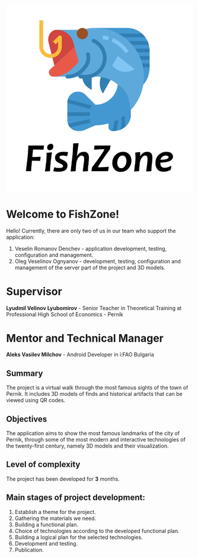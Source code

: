 ![LOGO](https://github.com/amilchov/FishZone/blob/main/fishzone_logo.png)
# Welcome to FishZone!

Hello! Currently, there are only two of us in our team who support the application:
 1. Veselin Romanov Denchev - application development, testing, configuration and management.
 2. Oleg Veselinov Ognyanov - development, testing, configuration and management of the server part of the project and 3D models.



# Supervisor

**Lyudmil Velinov Lyubomirov** - Senior Teacher in Theoretical Training at Professional High School of Economics - Pernik

# Mentor and Technical Manager
**Aleks Vasilev Milchov** - Android Developer in i:FAO Bulgaria

## Summary

The project is a virtual walk through the most famous sights of the town of Pernik. It includes 3D models of finds and historical artifacts that can be viewed using QR codes.

## Objectives

The application aims to show the most famous landmarks of the city of Pernik, through some of the most modern and interactive technologies of the twenty-first century, namely 3D models and their visualization.

## Level of complexity

The project has been developed for **3** months.

## Main stages of project development:

 1. Establish a theme for the project.
 2. Gathering the materials we need.
 3. Building a functional plan.
 4. Choice of technologies according to the developed functional plan.
 5. Building a logical plan for the selected technologies.
 6. Development and testing.
 7. Publication.
 